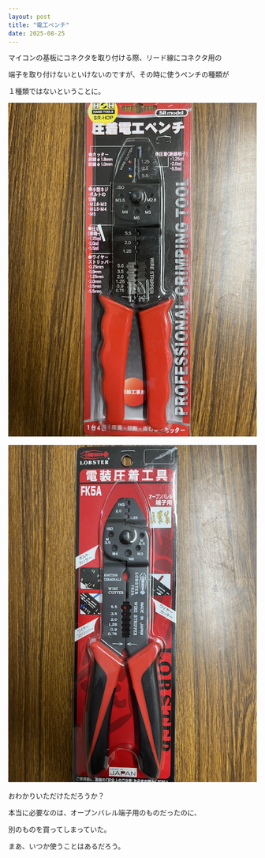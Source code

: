 ```yaml
---
layout: post
title: "電工ペンチ"
date: 2025-08-25
---
```


マイコンの基板にコネクタを取り付ける際、リード線にコネクタ用の

端子を取り付けないといけないのですが、その時に使うペンチの種類が

１種類ではないということに。

![ペンチ１](/assets/images/pench1.png)

![ペンチ２](/assets/images/pench2.png)

おわかりいただけただろうか？

本当に必要なのは、オープンバレル端子用のものだったのに、

別のものを買ってしまっていた。

まあ、いつか使うことはあるだろう。

